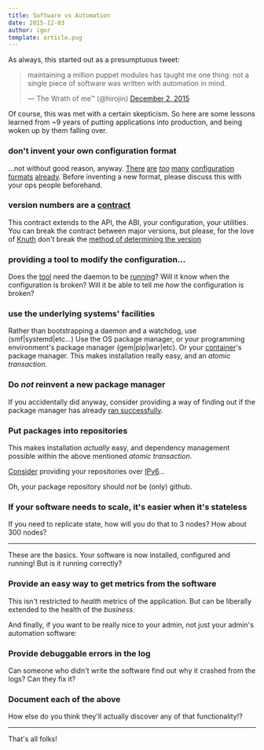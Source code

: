 ```yaml
---
title: Software vs Automation
date: 2015-12-03
author: igor
template: article.pug
---
```


As always, this started out as a presumptuous tweet:

<blockquote class="twitter-tweet" lang="en"><p lang="en" dir="ltr">maintaining
a million puppet modules has taught me one thing: not a single piece of
software was written with automation in mind.</p>&mdash; The Wrath of me™
(@hirojin) <a href="https://twitter.com/hirojin/status/672033157391245314">December 2, 2015</a></blockquote>
<script async src="//platform.twitter.com/widgets.js" charset="utf-8"></script>

<span class="more"></span>

Of course, this was met with a certain skepticism. So here are some lessons
learned from ~9 years of putting applications into production, and being woken
up by them falling over.

### don't invent your own configuration format

…not without good reason, anyway.
[There](http://yaml.org/) [are](http://json.org/) [*too*](http://www.w3.org/TR/REC-xml/) [many](https://en.wikipedia.org/wiki/INI_file) [configuration](https://httpd.apache.org/docs/current/configuring.html) [formats](https://en.wikipedia.org/wiki/Zone_file) [already](http://riemann.io/api/riemann.config.html).
Before inventing a new format, please discuss this with your ops people beforehand.

### version numbers are a [contract](http://semver.org/)

This contract extends to the API, the ABI, your configuration, your utilities.
You can break the contract between major versions, but please, for the love of [Knuth](http://sentimentalversioning.org/) don't break the [method of determining the version](https://github.com/elastic/puppet-elasticsearch/pull/477)

### providing a tool to modify the configuration…

Does the [tool](http://wiki2.dovecot.org/Tools/Doveconf) need the daemon to be [running](https://trafficserver.readthedocs.org/en/latest/appendices/command-line/traffic_line.en.html)?
Will it know when the configuration is broken?  Will it be able to tell me *how* the configuration is broken?

### use the underlying systems' facilities

Rather than bootstrapping a daemon and a watchdog, use (smf|systemd|etc…)
Use the OS package manager, or your programming environment's package manager (gem|pip|war|etc).
Or your [container](http://blog.gardeviance.org/2015/08/is-there-trouble-brewing-in-land-of.html)'s package manager. This makes installation really easy, and an *atomic transaction*.

### Do *not* reinvent a new package manager

If you accidentally did anyway, consider providing a way of finding out if the package manager has already [ran successfully](https://github.com/bower/bower/issues/1312).

### Put packages into repositories

This makes installation *actually* easy, and dependency management possible within the above mentioned *atomic transaction*.

[Consider](https://github.com/nodesource/distributions/issues/170) providing your repositories over [IPv6](https://gitlab.com/gitlab-org/gitlab-ce/issues/2481)…

Oh, your package repository should *not* be (only) github.

### If your software needs to scale, it's easier when it's stateless

If you need to replicate state, how will you do that to 3 nodes? How about 300 nodes?

****

These are the basics. Your software is now installed, configured and running! But is it running correctly?

### Provide an easy way to get metrics from the software

This isn't restricted to *health* metrics of the application. But can be liberally extended to the health of the *business*.

And finally, if you want to be really nice to your admin, not just your admin's
automation software:

### Provide debuggable errors in the log

Can someone who didn't write the software find out why it crashed from the logs? Can they fix it?

### Document each of the above

How else do you think they'll actually discover any of that functionality!?

****

That's all folks!
